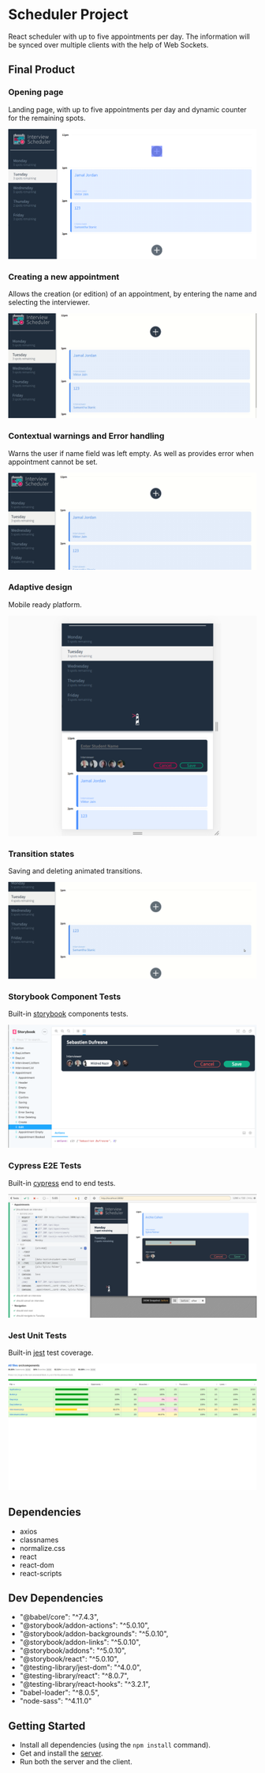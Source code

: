 # Scheduler Project

React scheduler with up to five appointments per day. The information will be synced over multiple clients with the help of Web Sockets.

## Final Product

### Opening page

Landing page, with up to five appointments per day and dynamic counter for the remaining spots.

!["opening page"](https://github.com/andyzen619/lighthouse-labs-scheduler/blob/master/Images/opening.png)

### Creating a new appointment

Allows the creation (or edition) of an appointment, by entering the name and selecting the interviewer.

!["create new appointment"](https://github.com/andyzen619/lighthouse-labs-scheduler/blob/master/Images/creating.gif)

### Contextual warnings and Error handling

Warns the user if name field was left empty. As well as provides error when appointment cannot be set.

!["contextual error"](https://github.com/andyzen619/lighthouse-labs-scheduler/blob/master/Images/error.gif)

### Adaptive design

Mobile ready platform.

!["adaptive design"](https://github.com/andyzen619/lighthouse-labs-scheduler/blob/master/Images/mobile.png)

### Transition states

Saving and deleting animated transitions.

!["state transitions"](https://github.com/andyzen619/lighthouse-labs-scheduler/blob/master/Images/transition.gif)

### Storybook Component Tests

Built-in [storybook](https://storybook.js.org/) components tests.

!["storybook tests"](https://github.com/SebDufresne/scheduler/blob/master/docs/mockup-storybook.png)

### Cypress E2E Tests

Built-in [cypress](https://www.cypress.io/) end to end tests.

!["cypress tests"](https://github.com/SebDufresne/scheduler/blob/master/docs/tests-cypress.png)

### Jest Unit Tests

Built-in [jest](https://jestjs.io/) test coverage.

!["jest tests"](https://github.com/andyzen619/lighthouse-labs-scheduler/blob/master/Images/jestTest.png)

## Dependencies

- axios
- classnames
- normalize.css
- react
- react-dom
- react-scripts


## Dev Dependencies

  - "@babel/core": "^7.4.3",
  - "@storybook/addon-actions": "^5.0.10",
  - "@storybook/addon-backgrounds": "^5.0.10",
  - "@storybook/addon-links": "^5.0.10",
  - "@storybook/addons": "^5.0.10",
  - "@storybook/react": "^5.0.10",
  - "@testing-library/jest-dom": "^4.0.0",
  - "@testing-library/react": "^8.0.7",
  - "@testing-library/react-hooks": "^3.2.1",
  - "babel-loader": "^8.0.5",
  - "node-sass": "^4.11.0"

## Getting Started

- Install all dependencies (using the `npm install` command).
- Get and install the [server](https://github.com/lighthouse-labs/scheduler-api).
- Run both the server and the client.